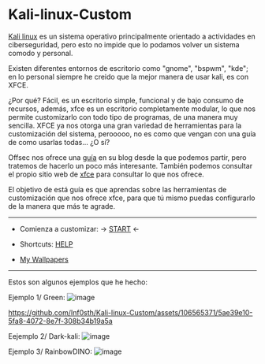 # Kali-linux-Custom

[Kali linux](https://www.kali.org/) es un sistema operativo principalmente orientado a actividades en ciberseguridad, pero esto no impide que lo podamos volver un sistema comodo y personal.

Existen diferentes entornos de escritorio como "gnome", "bspwm", "kde"; en lo personal siempre he creido que la mejor manera de usar kali, es con XFCE.

¿Por qué? Fácil, es un escritorio simple, funcional y de bajo consumo de recursos, además, xfce es un escritorio completamente modular, lo que nos permite customizarlo con todo tipo de programas, de una manera muy sencilla.
XFCE ya nos otorga una gran variedad de herramientas para la customización del sistema, perooooo, no es como que vengan con una guía de como usarlas todas... ¿O sí?

Offsec nos ofrece una [guía](https://www.offsec.com/blog/kali-linux-customization/) en su blog desde la que podemos partir, pero tratemos de hacerlo un poco más interesante. También podemos consultar el propio sitio web de [xfce](https://xfce.org/projects?lang=es) para consultar lo que nos ofrece.

El objetivo de está guía es que aprendas sobre las herramientas de customización que nos ofrece xfce, para que tú mismo puedas configurarlo de la manera que más te agrade.

---

- Comienza a customizar: -> [START](Intro.md) <-

- Shortcuts: [HELP](Shortcuts.md)

- [My Wallpapers](/Wallpapers)

---

Estos son algunos ejemplos que he hecho:

Ejemplo 1/ Green:
![image](https://github.com/Inf0sth/Kali-linux-Custom/assets/106565371/19e351d1-1072-4843-98e6-810394054bd6)


https://github.com/Inf0sth/Kali-linux-Custom/assets/106565371/5ae39e10-5fa8-4072-8e7f-308b34b19a5a


Eejemplo 2/ Dark-kali:
![image](https://github.com/Inf0sth/Kali-linux-Custom/assets/106565371/05fdba65-71e4-4473-a304-a3cca7b6372f)


Ejemplo 3/ RainbowDINO:
![image](https://github.com/Inf0sth/Kali-linux-Custom/assets/106565371/34fd94f5-2463-4fe0-a4fb-c9912981f624)



